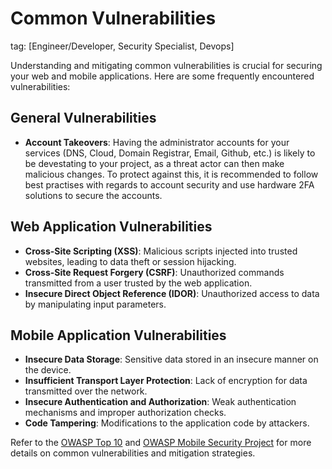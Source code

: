 # Common Vulnerabilities
tag: [Engineer/Developer, Security Specialist, Devops]

Understanding and mitigating common vulnerabilities is crucial for securing your web and mobile applications. Here are some frequently encountered vulnerabilities:

## General Vulnerabilities
- **Account Takeovers**: Having the administrator accounts for your services (DNS, Cloud, Domain Registrar, Email, Github, etc.) is likely to be devestating to your project, as a threat actor can then make malicious changes. To protect against this, it is recommended to follow best practises with regards to account security and use hardware 2FA solutions to secure the accounts.

## Web Application Vulnerabilities

- **Cross-Site Scripting (XSS)**: Malicious scripts injected into trusted websites, leading to data theft or session hijacking.
- **Cross-Site Request Forgery (CSRF)**: Unauthorized commands transmitted from a user trusted by the web application.
- **Insecure Direct Object Reference (IDOR)**: Unauthorized access to data by manipulating input parameters.

## Mobile Application Vulnerabilities

- **Insecure Data Storage**: Sensitive data stored in an insecure manner on the device.
- **Insufficient Transport Layer Protection**: Lack of encryption for data transmitted over the network.
- **Insecure Authentication and Authorization**: Weak authentication mechanisms and improper authorization checks.
- **Code Tampering**: Modifications to the application code by attackers.

Refer to the [OWASP Top 10](https://owasp.org/www-project-top-ten/) and [OWASP Mobile Security Project](https://owasp.org/www-project-mobile-top-10/) for more details on common vulnerabilities and mitigation strategies.
